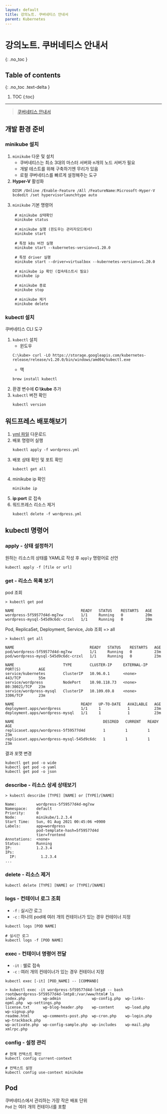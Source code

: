 ```yaml
---
layout: default
title: 강의노트. 쿠버네티스 안내서
parent: Kubernetes
---
```



# 강의노트. 쿠버네티스 안내서
{: .no_toc }

## Table of contents
{: .no_toc .text-delta }

1. TOC
{:toc}

---

> [쿠버네티스 안내서](https://subicura.com/k8s/)

## 개발 환경 준비

### minikube 설치

1. `minikube` 다운 및 설치  
   - 쿠버네티스는 최소 3대의 마스터 서버와 n개의 노드 서버가 필요
   - 개발 테스트를 위해 구축하기엔 무리가 있음
   - 로컬 쿠버네티스를 빠르게 설정해주는 도구
2. **Hyper-V** 활성화  
    ```
    DISM /Online /Enable-Feature /All /FeatureName:Microsoft-Hyper-V
    bcdedit /set hypervisorlaunchtype auto
    ```
3. `minikube` 기본 명령어
   ```
    # minikube 상태확인
    minikube status

    # minikube 실행 (윈도우는 관리자모드에서)
    minikube start

    # 특정 k8s 버전 실행
    minikube start --kubernetes-version=v1.20.0

    # 특정 driver 실행
    minikube start --driver=virtualbox --kubernetes-version=v1.20.0

    # minikube ip 확인 (접속테스트시 필요)
    minikube ip

    # minikube 종료
    minikube stop

    # minikube 제거
    minikube delete
   ```

### kubectl 설치

쿠버네티스 CLI 도구

1. `kubectl` 설치  
   - 윈도우  
    ```
    C:\kube> curl -LO https://storage.googleapis.com/kubernetes-release/release/v1.20.0/bin/windows/amd64/kubectl.exe
    ```
   - 맥  
   ```
   brew install kubectl
   ```
2. 환경 변수에 **C:\kube** 추가
3. `kubectl` 버전 확인
   ```
   kubectl version
   ```

## 워드프레스 배포해보기

1. [yml 파일](https://subicura.com/k8s/code/guide/index/wordpress-k8s.yml) 다운로드
2. 배포 명령어 실행
   ```
   kubectl apply -f wordpress.yml
   ```
3. 배포 상태 확인 및 포트 확인
   ```
   kubectl get all
   ```
4. minikube ip 확인
   ```
   minikube ip
   ```
5. **ip:port** 로 접속
6. 워드프레스 리소스 제거
   ```
   kubectl delete -f wordpress.yml
   ```

## kubectl 명령어

### apply - 상태 설정하기

원하는 리소스의 상태를 YAML로 작성 후 `apply` 명령어로 선언

```
kubectl apply -f [file or url]
```

### get - 리소스 목록 보기

pod 조회  
```
> kubectl get pod

NAME                              READY   STATUS    RESTARTS   AGE
wordpress-5f59577d4d-mg7xw        1/1     Running   0          20m
wordpress-mysql-545d9c6dc-crzxl   1/1     Running   0          20m
```

Pod, ReplicaSet, Deployment, Service, Job 조회 => all  
```
> kubectl get all

NAME                                  READY   STATUS    RESTARTS   AGE
pod/wordpress-5f59577d4d-mg7xw        1/1     Running   0          23m
pod/wordpress-mysql-545d9c6dc-crzxl   1/1     Running   0          23m

NAME                      TYPE        CLUSTER-IP     EXTERNAL-IP   PORT(S)        AGE
service/kubernetes        ClusterIP   10.96.0.1      <none>        443/TCP        55m
service/wordpress         NodePort    10.98.118.73   <none>        80:30021/TCP   23m
service/wordpress-mysql   ClusterIP   10.109.69.8    <none>        3306/TCP       23m

NAME                              READY   UP-TO-DATE   AVAILABLE   AGE
deployment.apps/wordpress         1/1     1            1           23m
deployment.apps/wordpress-mysql   1/1     1            1           23m

NAME                                        DESIRED   CURRENT   READY   AGE
replicaset.apps/wordpress-5f59577d4d        1         1         1       23m
replicaset.apps/wordpress-mysql-545d9c6dc   1         1         1       23m
```

결과 포맷 변경
```
kubectl get pod -o wide
kubectl get pod -o yaml
kubectl get pod -o json
```

### describe - 리소스 상세 상태보기

```
> kubectl describe [TYPE] [NAME] or [TYPE]/[NAME]

Name:         wordpress-5f59577d4d-mg7xw
Namespace:    default
Priority:     0
Node:         minikube/1.2.3.4
Start Time:   Sun, 01 Aug 2021 00:45:06 +0900
Labels:       app=wordpress
              pod-template-hash=5f59577d4d
              tier=frontend
Annotations:  <none>
Status:       Running
IP:           1.2.3.4
IPs:
  IP:           1.2.3.4
...
```

### delete - 리소스 제거

```
kubectl delete [TYPE] [NAME] or [TYPE]/[NAME]
```

### logs - 컨테이너 로그 조회

- `-f` : 실시간 로그
- `-c` : 하나의 pod에 여러 개의 컨테이너가 있는 경우 컨테이너 지정

```
kubectl logs [POD NAME]

# 실시간 로그
kubectl logs -f [POD NAME]
```

### exec - 컨테이너 명령어 전달

- `-it` : 쉘로 접속
- `-c` : 여러 개의 컨테이너가 있는 경우 컨테이너 지정

```
kubectl exec [-it] [POD_NAME] -- [COMMAND]

> kubectl exec -it wordpress-5f59577d4d-lmtp8 -- bash
root@wordpress-5f59577d4d-lmtp8:/var/www/html# ls
index.php        wp-admin              wp-config.php  wp-links-opml.php  wp-settings.php
license.txt      wp-blog-header.php    wp-content     wp-load.php        wp-signup.php
readme.html      wp-comments-post.php  wp-cron.php    wp-login.php       wp-trackback.php
wp-activate.php  wp-config-sample.php  wp-includes    wp-mail.php        xmlrpc.php
```

### config - 설정 관리

```
# 현재 컨텍스트 확인
kubectl config current-context

# 컨텍스트 설정
kubectl config use-context minikube
```

## Pod

쿠버네티스에서 관리하는 가장 작은 배포 단위  
`Pod` 는 여러 개의 컨테이너를 포함

